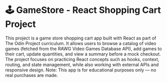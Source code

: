 # 🕹️ GameStore - React Shopping Cart Project

This project is a game store shopping cart app built with React as part of The Odin Project curriculum. It allows users to browse a catalog of video games (fetched from the RAWG Video Games Database API), add games to their cart, update quantities, and view a summary before a mock checkout. The project focuses on practicing React concepts such as hooks, context, routing, and state management, while also working with external APIs and responsive design. Note: This app is for educational purposes only — no real purchases are made.
